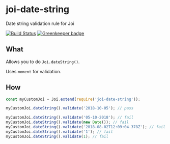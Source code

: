 # joi-date-string

Date string validation rule for Joi

[![Build Status](https://travis-ci.org/Salesflare/joi-date-string.svg?branch=master)](https://travis-ci.org/Salesflare/joi-phone-number)
[![Greenkeeper badge](https://badges.greenkeeper.io/Salesflare/joi-date-string.svg)](https://greenkeeper.io/)

## What

Allows you to do `Joi.dateString()`.

Uses `moment` for validation.

## How

```js
const myCustomJoi = Joi.extend(require('joi-date-string'));

myCustomJoi.dateString().validate('2018-10-05'); // pass

myCustomJoi.dateString().validate('05-10-2018'); // fail
myCustomJoi.dateString().validate(new Date()); // fail
myCustomJoi.dateString().validate('2018-08-02T12:09:04.378Z'); // fail
myCustomJoi.dateString().validate('1'); // fail
myCustomJoi.dateString().validate(1); // fail
```